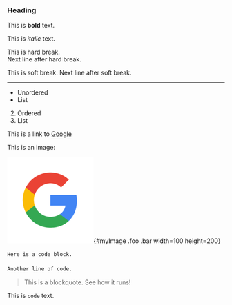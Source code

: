 ### Heading 

This is **bold** text. 

This is *italic* text.

This is hard break.  
Next line after hard break.

This is soft break.
Next line after soft break.

***

- Unordered
- List

2. Ordered
3. List

This is a link to [Google](https://www.google.com)

This is an image:

![](google.png){#myImage .foo .bar width=100 height=200}

```r
Here is a code block.

Another line of code.
```

> This is a blockquote. See how it runs!

This is `code` text.
